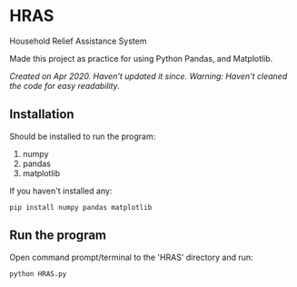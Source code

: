 # HRAS
Household Relief Assistance System

Made this project as practice for using Python Pandas, and Matplotlib.

*Created on Apr 2020. Haven't updated it since.*
*Warning: Haven't cleaned the code for easy readability.*

## Installation

Should be installed to run the program:
1. numpy
2. pandas
3. matplotlib

If you haven't installed any:


`pip install numpy pandas matplotlib`


## Run the program
Open command prompt/terminal to the 'HRAS' directory and run:


`python HRAS.py`


